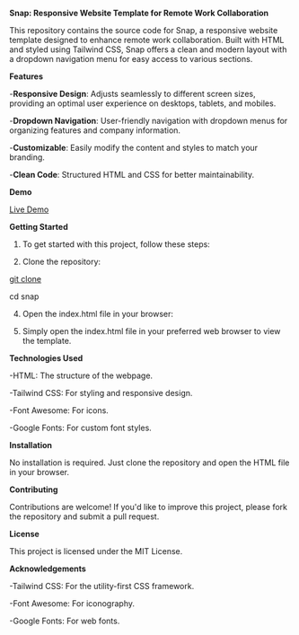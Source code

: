 **Snap: Responsive Website Template for Remote Work Collaboration**

This repository contains the source code for Snap, a responsive website template designed to enhance remote work collaboration. Built with HTML and styled using Tailwind CSS, Snap offers a clean and modern layout with a dropdown navigation menu for easy access to various sections.

**Features**

-**Responsive Design**: Adjusts seamlessly to different screen sizes, providing an optimal user experience on desktops, tablets, and mobiles.

-**Dropdown Navigation**: User-friendly navigation with dropdown menus for organizing features and company information.

-**Customizable**: Easily modify the content and styles to match your branding.

-**Clean Code**: Structured HTML and CSS for better maintainability.

**Demo**

[Live Demo](https://pro5765.github.io/Intro-section-with-dropdown-navigation/)

**Getting Started**

1. To get started with this project, follow these steps:

2. Clone the repository:

[git clone](https://github.com/Pro5765/snap.git)

cd snap

4. Open the index.html file in your browser:

5. Simply open the index.html file in your preferred web browser to view the template.

**Technologies Used**

-HTML: The structure of the webpage.

-Tailwind CSS: For styling and responsive design.

-Font Awesome: For icons.

-Google Fonts: For custom font styles.

**Installation**

No installation is required. Just clone the repository and open the HTML file in your browser.

**Contributing**

Contributions are welcome! If you'd like to improve this project, please fork the repository and submit a pull request.

**License**

This project is licensed under the MIT License.

**Acknowledgements**

-Tailwind CSS: For the utility-first CSS framework.

-Font Awesome: For iconography.

-Google Fonts: For web fonts.
